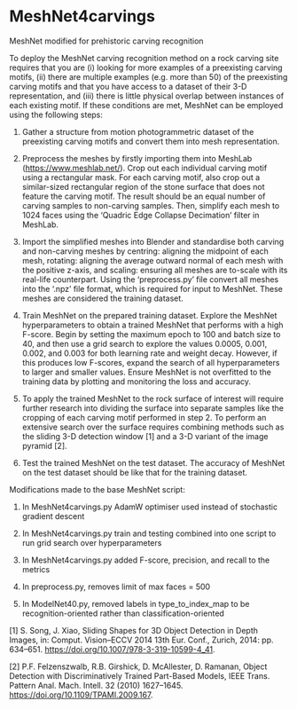 # MeshNet4carvings
MeshNet modified for prehistoric carving recognition

To deploy the MeshNet carving recognition method on a rock carving site requires that you are (i) looking for more examples of a preexisting carving motifs, (ii) there are multiple examples (e.g. more than 50) of the preexisting carving motifs and that you have access to a dataset of their 3-D representation, and (iii) there is little physical overlap between instances of each existing motif. If these conditions are met, MeshNet can be employed using the following steps:

1.	Gather a structure from motion photogrammetric dataset of the preexisting carving motifs and convert them into mesh representation.

2.	Preprocess the meshes by firstly importing them into MeshLab (https://www.meshlab.net/). Crop out each individual carving motif using a rectangular mask. For each carving motif, also crop out a similar-sized rectangular region of the stone surface that does not feature the carving motif. The result should be an equal number of carving samples to non-carving samples. Then, simplify each mesh to 1024 faces using the ‘Quadric Edge Collapse Decimation’ filter in MeshLab.

3.	Import the simplified meshes into Blender and standardise both carving and non-carving meshes by centring: aligning the midpoint of each mesh, rotating: aligning the average outward normal of each mesh with the positive z-axis, and scaling: ensuring all meshes are to-scale with its real-life counterpart. Using the ‘preprocess.py’ file convert all meshes into the ‘.npz’ file format, which is required for input to MeshNet. These meshes are considered the training dataset.

4.	Train MeshNet on the prepared training dataset. Explore the MeshNet hyperparameters to obtain a trained MeshNet that performs with a high F-score. Begin by setting the maximum epoch to 100 and batch size to 40, and then use a grid search to explore the values 0.0005, 0.001, 0.002, and 0.003 for both learning rate and weight decay. However, if this produces low F-scores, expand the search of all hyperparameters to larger and smaller values. Ensure MeshNet is not overfitted to the training data by plotting and monitoring the loss and accuracy.

5.	To apply the trained MeshNet to the rock surface of interest will require further research into dividing the surface into separate samples like the cropping of each carving motif performed in step 2. To perform an extensive search over the surface requires combining methods such as the sliding 3-D detection window [1] and a 3-D variant of the image pyramid [2].

6.	Test the trained MeshNet on the test dataset. The accuracy of MeshNet on the test dataset should be like that for the training dataset.

Modifications made to the base MeshNet script:

1. In MeshNet4carvings.py AdamW optimiser used instead of stochastic gradient descent 

2. In MeshNet4carvings.py train and testing combined into one script to run grid search over hyperparameters

3. In MeshNet4carvings.py added F-score, precision, and recall to the metrics

4. In preprocess.py, removes limit of max faces = 500

5. In ModelNet40.py, removed labels in type_to_index_map to be recognition-oriented rather than classification-oriented


[1] S. Song, J. Xiao, Sliding Shapes for 3D Object Detection in Depth Images, in: Comput. Vision–ECCV 2014 13th Eur. Conf., Zurich, 2014: pp. 634–651. https://doi.org/10.1007/978-3-319-10599-4_41.

[2]	P.F. Felzenszwalb, R.B. Girshick, D. McAllester, D. Ramanan, Object Detection with Discriminatively Trained Part-Based Models, IEEE Trans. Pattern Anal. Mach. Intell. 32 (2010) 1627–1645. https://doi.org/10.1109/TPAMI.2009.167.

